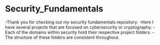 # Security_Fundamentals
-Thank you for checking out my security fundamentals repository. -Here I have several projects that are focused on cybersecurity or cryptography. 
-Each of the domains within security hold their respective project folders. -The structure of these folders are consistent throughout. 
